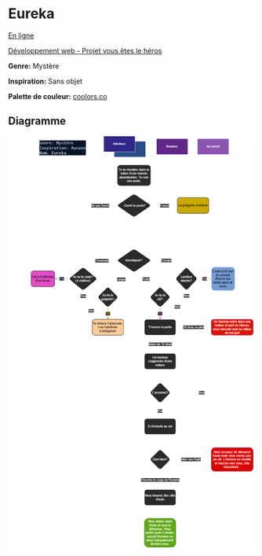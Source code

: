 # Eureka

[En ligne](https://im-boyo.github.io/vous-etes-le-heros-eureka/)

[Développement web - Projet vous êtes le héros](https://smnarnold.com/projets/vous-etes-le-heros)

**Genre:** Mystère

**Inspiration:** Sans objet

**Palette de couleur:** [coolors.co](https://coolors.co/274e88-302788-612788-8b54b0-dedede)

## Diagramme
![schema](assets/images/schema1.png)
